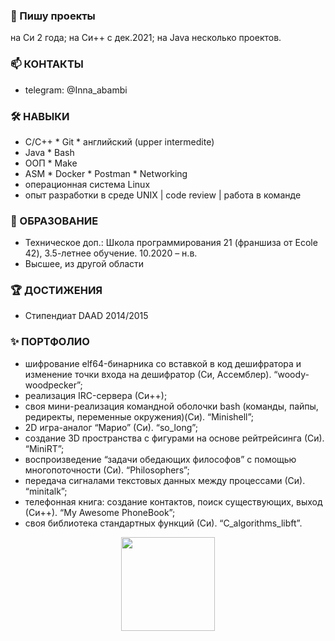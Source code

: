 ### 👋 Пишу проекты
на Си 2 года;
на Си++ c дек.2021;
на Java несколько проектов.

### 📫 КОНТАКТЫ
* telegram: @Inna_abambi

### 🛠 НАВЫКИ
* С/С++   * Git   * английский (upper intermedite)
* Java    * Bash            
* OOП     * Make  
* ASM     * Docker * Postman 
	        * Networking
* операционная система Linux
* опыт разработки в среде UNIX
| code review | работа в команде

### 🌱 ОБРАЗОВАНИЕ
* Техническое доп.: Школа программирования 21
(франшиза  от Ecole 42), 3.5-летнее обучение. 10.2020 – н.в.
* Высшее, из другой области

### :trophy: ДОСТИЖЕНИЯ
* Стипендиат DAAD 2014/2015

### ✨ ПОРТФОЛИО
* шифрование elf64-бинарника со вставкой в код дешифратора и изменение точки входа на дешифратор (Си, Ассемблер). “woody-woodpecker”;
* реализация IRC-сервера (Си++);
* своя мини-реализация командной оболочки bash (команды, пайпы, редиректы, переменные окружения)(Си). “Minishell”;
* 2D игра-аналог “Марио” (Си). “so_long”;
* создание 3D пространства с фигурами на основе рейтрейсинга (Си). “MiniRT”;
* воспроизведение “задачи обедающих философов” с помощью многопоточности (Си). “Philosophers”;
* передача сигналами текстовых данных между процессами (Си). “minitalk”;
* телефонная книга: создание контактов, поиск существующих, выход (Си++). “My Awesome PhoneBook”;
* своя библиотека стандартных функций (Си). “C_algorithms_libft”.

<div align='center'>
   <a href="https://github.com/abambi-abambi/github-readme-stats">
       <img height=150 src="https://github-readme-stats.vercel.app/api/top-langs/?username=abambi-abambi&layout=compact"/></a>
</div>

<!--
**abambi-abambi/abambi-abambi** is a ✨ _special_ ✨ repository because its `README.md` (this file) appears on your GitHub profile. -->
